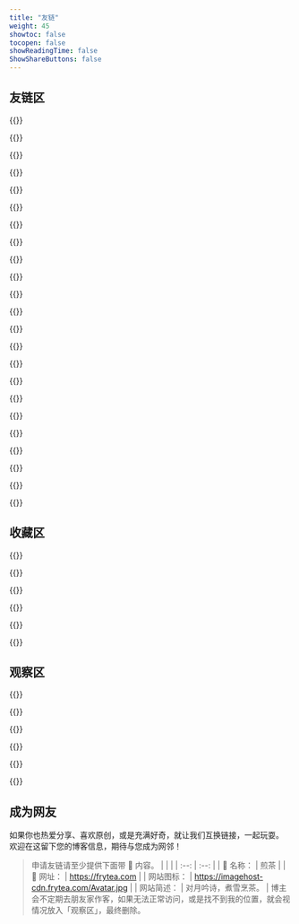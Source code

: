 ```yaml
---
title: "友链"
weight: 45
showtoc: false
tocopen: false
showReadingTime: false
ShowShareButtons: false
---
```


## 友链区

{{<friend name= "Noisky" url="https://www.noisky.cn/" logo="https://imagehost-cdn.frytea.com/images/2020/01/31/20190505211940cdf2ef54c83ece56.png" word="">}}

{{<friend name= "辣椒の酱" url="https://removeif.github.io/" logo="https://removeif.github.io/images/tuzi.jpg" word="">}}

{{<friend name= "Rat's Blog" url="https://www.moerats.com/" logo="https://www.moerats.com/usr/picture/rats.png" word="">}}

{{<friend name= "LOGI" url="https://logi.im" logo="https://ae01.alicdn.com/kf/UTB8q2lYPFfFXKJk43Otxh4IPFXaQ.jpeg" word="">}}

{{<friend name= "宇宙湾" url="https://yuzhouwan.com/" logo="https://yuzhouwan.com/yuzhouwan_logo_128x128.ico" word="大数据和人工智能的原创文章。">}}

{{<friend name= "P3TERX ZONE" url="https://p3terx.com/" logo="https://s.gravatar.com/avatar/c42fdfa8aca47ec27a7c35dfa7d1dc51?s=200" word="">}}

{{<friend name= "Hong's Blog" url="https://blog.mehoon.com" logo="https://blog.mehoon.com/wp-content/uploads/2021/06/cropped-avatar.jpg" word="">}}

{{<friend name= "iMaeGoo’s Blog" url="https://www.imaegoo.com" logo="https://www.imaegoo.com/images/avatar.jpg" word="">}}

{{<friend name= "YOYLING." url="https://yoyling.com" logo="https://yoyling.com/favicon.png" word="">}}

{{<friend name= "Kitcham 的归墟" url="https://blog.uiharu.top/" logo="https://cdn.uiharu.top/blog/home/img/avatar-link.png" word="">}}

{{<friend name= "乙未博客" url="https://yvii.cn" logo="https://yvii.cn/img/favicon.png" word="">}}

{{<friend name= "摩尔の镇 | モル·町" url="https://www.mole9630.top" logo="https://img.mole9630.top/blog-logo.png" word="一座奇妙的小孤岛.">}}

{{<friend name= "StubbornHuang's Blog" url="https://www.stubbornhuang.com" logo="https://www.stubbornhuang.com/wp-content/uploads/2019/11/2019112216333826.png" word="">}}

{{<friend name= "BORBER" url="https://borber.vercel.app/" logo="https://cdn.jsdelivr.net/gh/Borber/PublicPic1/headImg/head.png" word="">}}

{{<friend name= "爱·绮梦" url="https://x.iqimeng.com/" logo="https://m.iqimeng.com/images/avatar.jpg" word="学而时习之 不亦说乎">}}

{{<friend name= "静かな森" url="https://innei.ren/" logo="https://imagehost-cdn.frytea.com/images/2021/09/07/202109070948567de3396c577ec6b9.png" word="致虚极，守静笃。">}}

{{<friend name= "Colsrch" url="https://colsrch.cn" logo="https://cdn.jsdelivr.net/gh/Colsrch/images/Colsrch/avatar.jpg" word="愿多年以后，我可以酌一杯清酒，烂醉如泥，梦中回到我们的曾经。">}}

{{<friend name= "两双筷子" url="https://www.dbkuaizi.com" logo="https://cdn.dbkuaizi.com/static/image/avatar.jpg" word="">}}

{{<friend name= "晨鹤小站" url="https://chenhe.me/" logo="https://gravatar.loli.net/avatar/e343865a5581e33479a3d6791891101e?s=200" word="">}}

{{<friend name= "二丫讲梵" url="https://wiki.eryajf.net/" logo="https://wiki.eryajf.net/img/logo.png" word="">}}

{{<friend name= "马春杰杰博客" url="https://www.machunjie.com" logo="https://ypyssl.machunjie.com/logo.png" word="人工智能学习博客，助力机器学习领域发展。">}}

{{<friend name= "细语呢喃" url="https://www.hrwhisper.me/" logo="https://imagehost-cdn.frytea.com/images/2023/08/13/12fxeub-2.png" word="">}}

{{<friend name= "Verne" url="https://blog.einverne.info/" logo="https://imagehost-cdn.frytea.com/images/2023/08/13/12fxeub-2.png" word="">}}

## 收藏区

{{<friend name= "康雨豪" url="http://www.kkyyhh96.site/" logo="https://imagehost-cdn.frytea.com/images/2022/01/21/imageb416210dda9a4e0e.png" word="">}}

{{<friend name= "相位🚀" url="https:/shenyiming.life" logo="https://shenyiming.life/apple-touch-icon.png" word="Either outstanding or out.">}}

{{<friend name= "Sulv’s Blog" url="https://www.sulvblog.cn" logo="https://www.sulvblog.cn/img/Q.gif" word="一个记录技术、阅读、生活的博客">}}

{{<friend name= "老猫博客" url="https://blog.lyh130.com/" logo="https://imagehost-cdn.frytea.com/images/2023/08/13/12fxeub-2.png" word="主机测评等">}}

{{<friend name= "VPS234" url="https://www.vps234.com logo=https://imagehost-cdn.frytea.com/images/2023/08/13/12fxeub-2.png" word="国外 VPS，国外虚拟主机">}}

{{<friend name= "我不是咕咕鸽" url="https://blog.laoda.de logo=https://imagehost-cdn.frytea.com/images/2023/08/13/12fxeub-2.png" word="服务器折腾不完全指南">}}

## 观察区

{{<friend name= "猕猴の那年记忆" url="https://www.kiwiape.cn/" logo="https://kiwiape.cn/logo.jpg" word="">}}

{{<friend name= "之石先生的小屋" url="http://www.brewin073.top" logo="https://blog.frytea.com/usr/uploads/2019/11/1809897456.png" word="">}}

{{<friend name= "Xhofe's Blog" url="https://www.nn.ci" logo="https://img.xhofe.top/2020/12/07/f6e43dc79d74a.png" word="晚来天欲雪，能饮一杯无？">}}

{{<friend name= "胡萝虎的博客" url="https://www.huluohu.com" logo="https://img.huluohu.com/avator_new.png" word="">}}

{{<friend name= "Michael翔" url="https://michael728.github.io/think/" logo="https://michael728.github.io/images/logo.jpg" word="">}}

{{<friend name= "wshunli’s Blog" url="https://www.wshunli.com/" logo="https://cdn.wshunli.com/logo.png" word="">}}

## 成为网友

如果你也热爱分享、喜欢原创，或是充满好奇，就让我们互换链接，一起玩耍。
欢迎在这留下您的博客信息，期待与您成为网邻！
> 申请友链请至少提供下面带 🌟 内容。
| | |
| :--: | :--: |
| 🌟 名称： | 煎茶 |
| 🌟 网址： | https://frytea.com |
| 网站图标： |  https://imagehost-cdn.frytea.com/Avatar.jpg |
| 网站简述： | 对月吟诗，煮雪烹茶。 |
> 博主会不定期去朋友家作客，如果无法正常访问，或是找不到我的位置，就会视情况放入「观察区」，最终删除。
